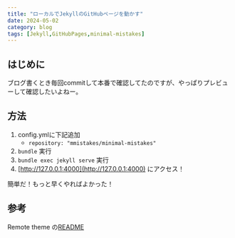 ```yaml
---
title: "ローカルでJekyllのGitHubページを動かす"
date: 2024-05-02
category: blog
tags: [Jekyll,GitHubPages,minimal-mistakes]
---
```


## はじめに
ブログ書くとき毎回commitして本番で確認してたのですが、やっぱりプレビューして確認したいよねー。

## 方法

1. config.ymlに下記追加
    - `repository: "mmistakes/minimal-mistakes"`
2. `bundle` 実行
3. `bundle exec jekyll serve` 実行 
4. [http://127.0.0.1:4000](http://127.0.0.1:4000) にアクセス！

簡単だ！もっと早くやればよかった！

## 参考

Remote theme の[README](https://github.com/mmistakes/minimal-mistakes?tab=readme-ov-file#remote-theme-method)